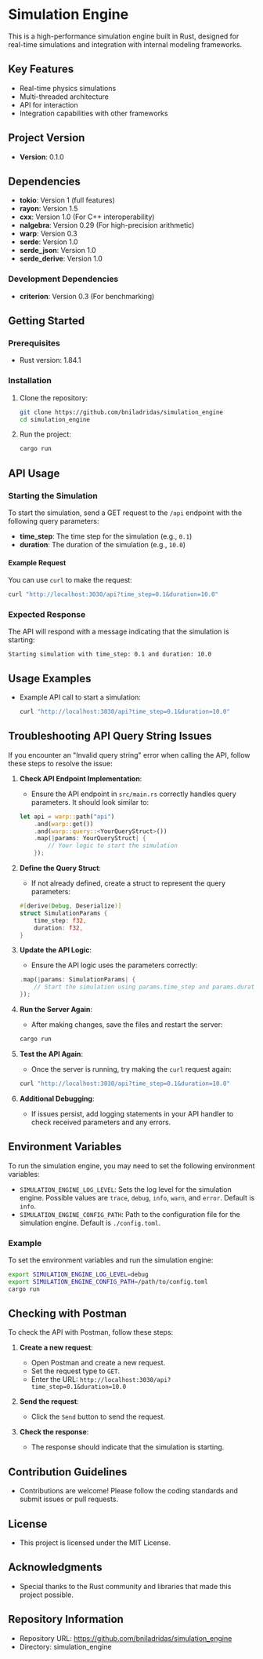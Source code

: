 # Simulation Engine

This is a high-performance simulation engine built in Rust, designed for real-time simulations and integration with internal modeling frameworks.

## Key Features
- Real-time physics simulations
- Multi-threaded architecture
- API for interaction
- Integration capabilities with other frameworks

## Project Version
- **Version**: 0.1.0

## Dependencies
- **tokio**: Version 1 (full features)
- **rayon**: Version 1.5
- **cxx**: Version 1.0 (For C++ interoperability)
- **nalgebra**: Version 0.29 (For high-precision arithmetic)
- **warp**: Version 0.3
- **serde**: Version 1.0
- **serde_json**: Version 1.0
- **serde_derive**: Version 1.0

### Development Dependencies
- **criterion**: Version 0.3 (For benchmarking)

## Getting Started
### Prerequisites
- Rust version: 1.84.1

### Installation
1. Clone the repository:
   ```bash
   git clone https://github.com/bniladridas/simulation_engine
   cd simulation_engine
   ```

2. Run the project:
   ```bash
   cargo run
   ```

## API Usage

### Starting the Simulation
To start the simulation, send a GET request to the `/api` endpoint with the following query parameters:
- **time_step**: The time step for the simulation (e.g., `0.1`)
- **duration**: The duration of the simulation (e.g., `10.0`)

#### Example Request
You can use `curl` to make the request:
```bash
curl "http://localhost:3030/api?time_step=0.1&duration=10.0"
```

### Expected Response
The API will respond with a message indicating that the simulation is starting:
```
Starting simulation with time_step: 0.1 and duration: 10.0
```

## Usage Examples
- Example API call to start a simulation:
   ```bash
   curl "http://localhost:3030/api?time_step=0.1&duration=10.0"
   ```

## Troubleshooting API Query String Issues

If you encounter an "Invalid query string" error when calling the API, follow these steps to resolve the issue:

1. **Check API Endpoint Implementation**:
   - Ensure the API endpoint in `src/main.rs` correctly handles query parameters. It should look similar to:
   ```rust
   let api = warp::path("api")
       .and(warp::get())
       .and(warp::query::<YourQueryStruct>())
       .map(|params: YourQueryStruct| {
           // Your logic to start the simulation
       });
   ```

2. **Define the Query Struct**:
   - If not already defined, create a struct to represent the query parameters:
   ```rust
   #[derive(Debug, Deserialize)]
   struct SimulationParams {
       time_step: f32,
       duration: f32,
   }
   ```

3. **Update the API Logic**:
   - Ensure the API logic uses the parameters correctly:
   ```rust
   .map(|params: SimulationParams| {
       // Start the simulation using params.time_step and params.duration
   });
   ```

4. **Run the Server Again**:
   - After making changes, save the files and restart the server:
   ```bash
   cargo run
   ```

5. **Test the API Again**:
   - Once the server is running, try making the `curl` request again:
   ```bash
   curl "http://localhost:3030/api?time_step=0.1&duration=10.0"
   ```

6. **Additional Debugging**:
   - If issues persist, add logging statements in your API handler to check received parameters and any errors.

## Environment Variables
To run the simulation engine, you may need to set the following environment variables:

- `SIMULATION_ENGINE_LOG_LEVEL`: Sets the log level for the simulation engine. Possible values are `trace`, `debug`, `info`, `warn`, and `error`. Default is `info`.
- `SIMULATION_ENGINE_CONFIG_PATH`: Path to the configuration file for the simulation engine. Default is `./config.toml`.

### Example
To set the environment variables and run the simulation engine:
```bash
export SIMULATION_ENGINE_LOG_LEVEL=debug
export SIMULATION_ENGINE_CONFIG_PATH=/path/to/config.toml
cargo run
```

## Checking with Postman
To check the API with Postman, follow these steps:

1. **Create a new request**:
   - Open Postman and create a new request.
   - Set the request type to `GET`.
   - Enter the URL: `http://localhost:3030/api?time_step=0.1&duration=10.0`

2. **Send the request**:
   - Click the `Send` button to send the request.

3. **Check the response**:
   - The response should indicate that the simulation is starting.

## Contribution Guidelines
- Contributions are welcome! Please follow the coding standards and submit issues or pull requests.

## License
- This project is licensed under the MIT License.

## Acknowledgments
- Special thanks to the Rust community and libraries that made this project possible.

## Repository Information
- Repository URL: https://github.com/bniladridas/simulation_engine
- Directory: simulation_engine
